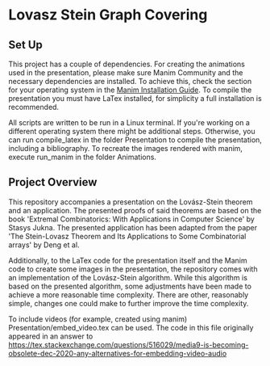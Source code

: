 # Lovasz Stein Graph Covering

## Set Up
This project has a couple of dependencies. 
For creating the animations used in the presentation, please make sure
Manim Community and the necessary dependencies are installed.
To achieve this, check the section for your operating system in the
[Manim Installation Guide](docs.manim.community/en/stable/installation.html).
To compile the presentation you must have LaTex installed,
for simplicity a full installation is recommended.

All scripts are written to be run in a Linux terminal.
If you're working on a different operating system there might be additional steps.
Otherwise, you can run compile_latex in the folder Presentation to compile the presentation,
including a bibliography.
To recreate the images rendered with manim, execute run_manim in the folder Animations.

## Project Overview
This repository accompanies a presentation on the Lovász-Stein theorem and an application.
The presented proofs of said theorems are based on the book
'Extremal Combinatorics: With Applications in Computer Science' by Stasys Jukna.
The presented application has been adapted from the paper 
'The Stein-Lovasz Theorem and Its Applications to Some Combinatorial arrays' by Deng et al.

Additionally, to the LaTex code for the presentation itself and the Manim code to create some images in the
presentation, the repository comes with an implementation of the Lovász-Stein algorithm.
While this algorithm is based on the presented algorithm, some adjustments have been made to achieve a more
reasonable time complexity.
There are other, reasonably simple, changes one could make to further improve the time complexity.

To include videos (for example, created using manim) Presentation/embed_video.tex can be used.
The code in this file originally appeared in an answer to
https://tex.stackexchange.com/questions/516029/media9-is-becoming-obsolete-dec-2020-any-alternatives-for-embedding-video-audio